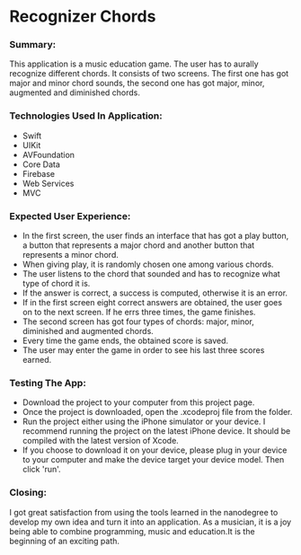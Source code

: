 # Recognizer Chords

### Summary:

This application is a music education game. The user has to aurally  recognize different chords. It consists of two screens. The first one has got major and minor chord sounds, the second one has got major, minor, augmented and diminished chords.


### Technologies Used In Application:

* Swift
* UIKit
* AVFoundation
* Core Data
* Firebase
* Web Services
* MVC

### Expected User Experience:

 * In the first screen, the user finds an interface that has got a play button, a button that represents a major chord and another button that represents a minor chord.
* When giving play, it is randomly chosen one among various chords.
* The user listens to the chord that sounded and has to recognize what type of chord it is.
* If the answer is correct, a success is computed, otherwise it is an error.
* If in the first screen eight correct answers are obtained, the user goes on to the next screen. If he errs three times, the game finishes.
* The second screen has got four types of chords: major, minor, diminished and augmented chords.
* Every time the game ends, the obtained score is saved.
* The user may enter the game in order to see his last three scores earned.

### Testing The App:

* Download the project to your computer from this project page.
* Once the project is downloaded, open the .xcodeproj file from the folder.
* Run the project either using the iPhone simulator or your device. I recommend running the project on the latest iPhone device. It should be compiled with the latest version of Xcode.
* If you choose to download it on your device, please plug in your device to your computer and make the device target your device model. Then click 'run'.

### Closing:

I got great satisfaction from using the tools learned in the nanodegree to develop my own idea and turn it into an application. As a musician, it is a joy being able to combine programming, music and education.It is the beginning of an exciting path. 

